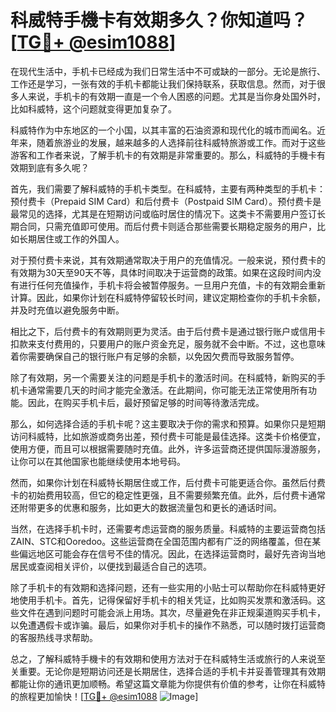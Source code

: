 # 科威特手機卡有效期多久？你知道吗？[[TG💪+ @esim1088](https://t.me/s/esim1088)]

在现代生活中，手机卡已经成为我们日常生活中不可或缺的一部分。无论是旅行、工作还是学习，一张有效的手机卡都能让我们保持联系，获取信息。然而，对于很多人来说，手机卡的有效期一直是一个令人困惑的问题。尤其是当你身处国外时，比如科威特，这个问题就变得更加复杂了。

科威特作为中东地区的一个小国，以其丰富的石油资源和现代化的城市而闻名。近年来，随着旅游业的发展，越来越多的人选择前往科威特旅游或工作。而对于这些游客和工作者来说，了解手机卡的有效期是非常重要的。那么，科威特的手機卡有效期到底有多久呢？

首先，我们需要了解科威特的手机卡类型。在科威特，主要有两种类型的手机卡：预付费卡（Prepaid SIM Card）和后付费卡（Postpaid SIM Card）。预付费卡是最常见的选择，尤其是在短期访问或临时居住的情况下。这类卡不需要用户签订长期合同，只需充值即可使用。而后付费卡则适合那些需要长期稳定服务的用户，比如长期居住或工作的外国人。

对于预付费卡来说，其有效期通常取决于用户的充值情况。一般来说，预付费卡的有效期为30天至90天不等，具体时间取决于运营商的政策。如果在这段时间内没有进行任何充值操作，手机卡将会被暂停服务。一旦用户充值，卡的有效期会重新计算。因此，如果你计划在科威特停留较长时间，建议定期检查你的手机卡余额，并及时充值以避免服务中断。

相比之下，后付费卡的有效期则更为灵活。由于后付费卡是通过银行账户或信用卡扣款来支付费用的，只要用户的账户资金充足，服务就不会中断。不过，这也意味着你需要确保自己的银行账户有足够的余额，以免因欠费而导致服务暂停。

除了有效期，另一个需要关注的问题是手机卡的激活时间。在科威特，新购买的手机卡通常需要几天的时间才能完全激活。在此期间，你可能无法正常使用所有功能。因此，在购买手机卡后，最好预留足够的时间等待激活完成。

那么，如何选择合适的手机卡呢？这主要取决于你的需求和预算。如果你只是短期访问科威特，比如旅游或商务出差，预付费卡可能是最佳选择。这类卡价格便宜，使用方便，而且可以根据需要随时充值。此外，许多运营商还提供国际漫游服务，让你可以在其他国家也能继续使用本地号码。

然而，如果你计划在科威特长期居住或工作，后付费卡可能更适合你。虽然后付费卡的初始费用较高，但它的稳定性更强，且不需要频繁充值。此外，后付费卡通常还附带更多的优惠和服务，比如更大的数据流量包和更长的通话时间。

当然，在选择手机卡时，还需要考虑运营商的服务质量。科威特的主要运营商包括ZAIN、STC和Ooredoo。这些运营商在全国范围内都有广泛的网络覆盖，但在某些偏远地区可能会存在信号不佳的情况。因此，在选择运营商时，最好先咨询当地居民或查阅相关评价，以便找到最适合自己的选项。

除了手机卡的有效期和选择问题，还有一些实用的小贴士可以帮助你在科威特更好地使用手机卡。首先，记得保留好手机卡的相关凭证，比如购买发票和激活码。这些文件在遇到问题时可能会派上用场。其次，尽量避免在非正规渠道购买手机卡，以免遭遇假卡或诈骗。最后，如果你对手机卡的操作不熟悉，可以随时拨打运营商的客服热线寻求帮助。

总之，了解科威特手機卡的有效期和使用方法对于在科威特生活或旅行的人来说至关重要。无论你是短期访问还是长期居住，选择合适的手机卡并妥善管理其有效期都能让你的通讯更加顺畅。希望这篇文章能为你提供有价值的参考，让你在科威特的旅程更加愉快！[[TG💪+ @esim1088](https://t.me/s/esim1088) ![Image](https://i.postimg.cc/4NQfJmqS/Snipaste-2025-05-13-00-14-12.png)]
